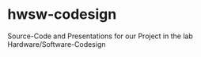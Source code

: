 hwsw-codesign
=============

Source-Code and Presentations for our Project in the lab Hardware/Software-Codesign
